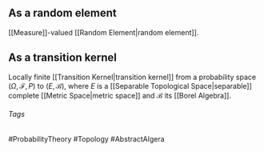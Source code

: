 ## As a random element
[[Measure]]-valued [[Random Element|random element]].

## As a transition kernel
Locally finite [[Transition Kernel|transition kernel]] from a probability space $(\Omega, \mathcal{F}, P)$ to $(E,\mathcal{B})$, where $E$ is a [[Separable Topological Space|separable]] complete [[Metric Space|metric space]] and $\mathcal{B}$ its [[Borel Algebra]].

###### Tags
#ProbabilityTheory #Topology  #AbstractAlgera 